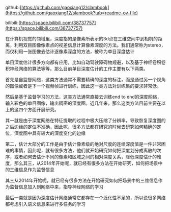 github:[https://github.com/gaoxiang12/slambook](https://github.com/gaoxiang12/slambook?tab=readme-ov-file)

bilibili:[https://space.bilibili.com/38737757](https://space.bilibili.com/38737757)

在计算机视觉的领域里，深度指的是像素所表示的3d点在三维空间中到相机的距离，利用双目图像像素点的视差信息计算像素深度的方法。我们通常称为stereo，而仅利用一张图像去估计逐像素深度的方法，被称为单目深度估计



单目深度估计很多方向都有应用，比如自动驾驶障碍物规避，以及基于神经卷积卷积神经网络的算法等等。那么目前单目深度估计的工作主要有以下两类。

首先是自监督网络，这类方法通常不需要精确的深度的标注，而是通过另一个视角的图像或者是下一个视频帧进行训练，因此这一类方法对训练集的要求非常低。

然后是基于监督学习的方法，这类方法通常直接去训练end to end的深度网络，输入彩色的单目图像，输出稠密的深度图。近几年来，那么这类方法目前主要在以上的这四个方面开展研究。

其一就是由于深度网络在特征提取的过程中极大压缩了分辨率，导致恢复深度图的之后边缘的定位不准确，因此呢，很多方法都在研究的时候去研究如何精确的定位，深度图中具有较大的深度变化的边缘


第二，估计大部分的工作是由于估计像素级的绝对尺度的连续深度值是一件非常困难的事情，因此呢，就有很多方法，他们就开始研究如何把深度划分成离散的次序，或者如何去估计不同的像素和区域之间的相对深度关系，降低深度估计的难度，那么其三，从2014年开始呢，就已经有很多方法在开始研究，如何把场景中的三维信息作为监督信息


其三从2014年开始呢，就已经有很多方法在开始研究如何把场景中的三维信息作为监督信息加入到网络中来，指导神经网络的学习

最后一类就是因为深度估计网络通常它都存在一个泛化性不足的，所以说很多网络都考虑引入语义信息来进行多任务的学习
